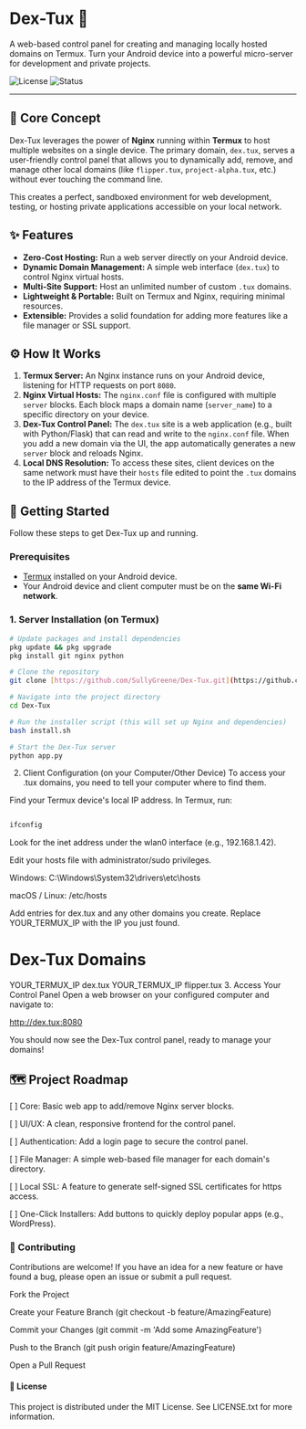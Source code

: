 # Dex-Tux 🐧

A web-based control panel for creating and managing locally hosted domains on Termux. Turn your Android device into a powerful micro-server for development and private projects.

![License](https://img.shields.io/badge/license-MIT-blue.svg)
![Status](https://img.shields.io/badge/status-in%20development-orange.svg)

---

## 🎯 Core Concept

Dex-Tux leverages the power of **Nginx** running within **Termux** to host multiple websites on a single device. The primary domain, `dex.tux`, serves a user-friendly control panel that allows you to dynamically add, remove, and manage other local domains (like `flipper.tux`, `project-alpha.tux`, etc.) without ever touching the command line.

This creates a perfect, sandboxed environment for web development, testing, or hosting private applications accessible on your local network.

## ✨ Features

-   **Zero-Cost Hosting:** Run a web server directly on your Android device.
-   **Dynamic Domain Management:** A simple web interface (`dex.tux`) to control Nginx virtual hosts.
-   **Multi-Site Support:** Host an unlimited number of custom `.tux` domains.
-   **Lightweight & Portable:** Built on Termux and Nginx, requiring minimal resources.
-   **Extensible:** Provides a solid foundation for adding more features like a file manager or SSL support.

## ⚙️ How It Works

1.  **Termux Server:** An Nginx instance runs on your Android device, listening for HTTP requests on port `8080`.
2.  **Nginx Virtual Hosts:** The `nginx.conf` file is configured with multiple `server` blocks. Each block maps a domain name (`server_name`) to a specific directory on your device.
3.  **Dex-Tux Control Panel:** The `dex.tux` site is a web application (e.g., built with Python/Flask) that can read and write to the `nginx.conf` file. When you add a new domain via the UI, the app automatically generates a new `server` block and reloads Nginx.
4.  **Local DNS Resolution:** To access these sites, client devices on the same network must have their `hosts` file edited to point the `.tux` domains to the IP address of the Termux device.

## 🚀 Getting Started

Follow these steps to get Dex-Tux up and running.

### Prerequisites

-   [Termux](https://f-droid.org/en/packages/com.termux/) installed on your Android device.
-   Your Android device and client computer must be on the **same Wi-Fi network**.

### 1. Server Installation (on Termux)

```bash
# Update packages and install dependencies
pkg update && pkg upgrade
pkg install git nginx python

# Clone the repository
git clone [https://github.com/SullyGreene/Dex-Tux.git](https://github.com/SullyGreene/Dex-Tux.git)

# Navigate into the project directory
cd Dex-Tux

# Run the installer script (this will set up Nginx and dependencies)
bash install.sh

# Start the Dex-Tux server
python app.py
```
2. Client Configuration (on your Computer/Other Device)
To access your .tux domains, you need to tell your computer where to find them.

Find your Termux device's local IP address. In Termux, run:

```Bash

ifconfig
```
Look for the inet address under the wlan0 interface (e.g., 192.168.1.42).

Edit your hosts file with administrator/sudo privileges.

Windows: C:\Windows\System32\drivers\etc\hosts

macOS / Linux: /etc/hosts

Add entries for dex.tux and any other domains you create. Replace YOUR_TERMUX_IP with the IP you just found.

# Dex-Tux Domains
YOUR_TERMUX_IP   dex.tux
YOUR_TERMUX_IP   flipper.tux
3. Access Your Control Panel
Open a web browser on your configured computer and navigate to:

http://dex.tux:8080

You should now see the Dex-Tux control panel, ready to manage your domains!

## 🗺️ Project Roadmap
[ ] Core: Basic web app to add/remove Nginx server blocks.

[ ] UI/UX: A clean, responsive frontend for the control panel.

[ ] Authentication: Add a login page to secure the control panel.

[ ] File Manager: A simple web-based file manager for each domain's directory.

[ ] Local SSL: A feature to generate self-signed SSL certificates for https access.

[ ] One-Click Installers: Add buttons to quickly deploy popular apps (e.g., WordPress).

### 🤝 Contributing
Contributions are welcome! If you have an idea for a new feature or have found a bug, please open an issue or submit a pull request.

Fork the Project

Create your Feature Branch (git checkout -b feature/AmazingFeature)

Commit your Changes (git commit -m 'Add some AmazingFeature')

Push to the Branch (git push origin feature/AmazingFeature)

Open a Pull Request

#### 📜 License
This project is distributed under the MIT License. See LICENSE.txt for more information.
